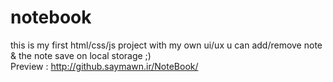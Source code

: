 # notebook
this is my first html/css/js project with my own ui/ux
u can add/remove note & the note save on local storage  ;)
<br>
Preview : 
http://github.saymawn.ir/NoteBook/
